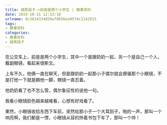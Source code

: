 ```yaml
---
title: 搞笑段子->前座是两个小学生 | 糗事百科
date: 2019-10-31 12:33:10
urlname: 0c3624334050af0656ee9574c1142915
tags: 
- 糗事百科
categories:
- 糗事百科
- 搞笑段子
---
```

在公交车上，前座是两个小学生，其中一个是跟奶奶一起，另一个是自己一个人，戴副眼镜，看起来很斯文。

上车不久，他俩一直在聊天，但是跟奶奶一起那小子偶尔就会撩骚那个小眼镜，不是打他一下就是踢他一脚，眼镜一直忍着。

他奶奶看了也不怎么管，偶尔象征性的说他一句。

我看小眼镜脸色越来越难看，心想有好戏看了。

果然，小眼镜收拾东西下车前，突然给那小子一个大耳刮子，啪的一声，那叫一个响亮啊，我们都是一愣，小眼镜从容的拎着书包下车了，那叫一个帅！



